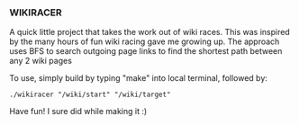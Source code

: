### WIKIRACER ###

A quick little project that takes the work out of wiki races.  This was inspired by the many hours of fun wiki racing
gave me growing up.  The approach uses BFS to search outgoing page links to find the shortest path between any 2
wiki pages

To use, simply build by typing "make" into local terminal, followed by:

```console
./wikiracer "/wiki/start" "/wiki/target"
```

Have fun! I sure did while making it :)

